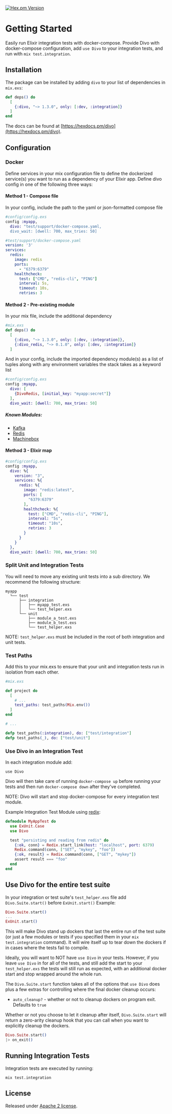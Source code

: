 [![Hex.pm Version](http://img.shields.io/hexpm/v/divo.svg?style=flat)](https://hex.pm/packages/divo)

# Getting Started

Easily run Elixir integration tests with docker-compose.
Provide Divo with docker-compose configuration, add `use Divo` to your integration tests, and run with `mix test.integration`.

## Installation

The package can be installed by adding `divo` to your list of dependencies in `mix.exs`:

```elixir
def deps() do
  [
    {:divo, "~> 1.3.0", only: [:dev, :integration]}
  ]
end
```

The docs can be found at [https://hexdocs.pm/divo](https://hexdocs.pm/divo).

## Configuration

### Docker
Define services in your mix configuration file to define the dockerized service(s) you want to run as a dependency of your Elixir app.
Define divo config in one of the following three ways:

#### Method 1 - Compose file
In your config, include the path to the yaml or json-formatted compose file
```elixir
#config/config.exs
config :myapp,
  divo: "test/support/docker-compose.yaml,
  divo_wait: [dwell: 700, max_tries: 50]
```

```yaml
#test/support/docker-compose.yaml
version: '3'
services:
  redis:
    image: redis
    ports:
      - "6379:6379"
    healthcheck:
      test: ["CMD", "redis-cli", "PING"]
      interval: 5s,
      timeout: 10s,
      retries: 3
```

#### Method 2 - Pre-existing module
In your mix file, include the additional dependency
```elixir
#mix.exs
def deps() do
  [
    {:divo, "~> 1.3.0", only: [:dev, :integration]},
    {:divo_redis, "~> 0.1.0", only: [:dev, :integration]}
  ]
```
And in your config, include the imported dependency module(s) as a list of tuples along with any environment variables the stack takes as a keyword list
```elixir
#config/config.exs
config :myapp,
  divo: [
    {DivoRedis, [initial_key: "myapp:secret"]}
  ],
  divo_wait: [dwell: 700, max_tries: 50]
```

##### Known Modules:
- [Kafka](https://github.com/smartcitiesdata/divo_kafka)
- [Redis](https://github.com/smartcitiesdata/divo_redis)
- [Machinebox](https://github.com/joshrotenberg/divo_machinebox)

#### Method 3 - Elixir map
```elixir
#config/config.exs
config :myapp,
  divo: %{
    version: "3",
    services: %{
      redis: %{
        image: "redis:latest",
        ports: [
          "6379:6379"
        ],
        healthcheck: %{
          test: ["CMD", "redis-cli", "PING"],
          interval: "5s",
          timeout: "10s",
          retries: 3
        }
      }
    }
  },
  divo_wait: [dwell: 700, max_tries: 50]
```

### Split Unit and Integration Tests
You will need to move any existing unit tests into a sub directory.  We recommend the following structure:
```
myapp
  └── test
      ├── integration
      │   ├── myapp_test.exs
      │   └── test_helper.exs
      └── unit
          ├── module_a_test.exs
          ├── module_b_test.exs
          └── test_helper.exs
```
NOTE: `test_helper.exs` must be included in the root of both integration and unit tests.

### Test Paths
Add this to your mix.exs to ensure that your unit and integration tests run in isolation from each other.
```elixir
#mix.exs

def project do
  [
    # ...
    test_paths: test_paths(Mix.env())
  ]
end

# ...

defp test_paths(:integration), do: ["test/integration"]
defp test_paths(_), do: ["test/unit"]
```

### Use Divo in an Integration Test

In each integration module add:

`use Divo`

Divo will then take care of running `docker-compose up` before running your tests
and then run `docker-compose down` after they've completed.

NOTE: Divo will start and stop docker-compose for every integration test module.

Example Integration Test Module using [redix](https://hex.pm/packages/redix):
```elixir
defmodule MyAppTest do
  use ExUnit.Case
  use Divo

  test "persisting and reading from redis" do
    {:ok, conn} = Redix.start_link(host: "localhost", port: 6379)
    Redix.command(conn, ["SET", "mykey", "foo"])
    {:ok, result} = Redix.command(conn, ["GET", "mykey"])
    assert result === "foo"
  end
end
```

## Use Divo for the entire test suite
In your integration or test suite's `test_helper.exs` file add `Divo.Suite.start()` before `ExUnit.start()`
Example:
```elixir
Divo.Suite.start()
...
ExUnit.start()
```

This will make Divo stand up dockers that last the entire run of the test suite (or just a few modules or tests if you specified them in your `mix test.integration` command). It will wire itself up to tear down the dockers if in cases where the tests fail to compile.

Ideally, you will want to NOT have `use Divo` in your tests. However, if you leave `use Divo` in for all of the tests, and still add the start to your `test_helper.exs` the tests will still run as expected, with an additional docker start and stop wrapped around the whole run.

The `Divo.Suite.start` function takes all of the options that `use Divo` does plus a few extras for controlling where the final docker cleanup occurs:
- `auto_cleanup?` - whether or not to cleanup dockers on program exit. Defaults to `true`

Whether or not you choose to let it cleanup after itself, `Divo.Suite.start` will return a zero-arity cleanup hook that you can call when you want to explicitly cleanup the dockers.
```elixir
Divo.Suite.start()
|> on_exit()
```

## Running Integration Tests

Integration tests are executed by running:

`mix test.integration`

## License
Released under [Apache 2 license](https://github.com/smartcitiesdata/divo/blob/master/LICENSE).
